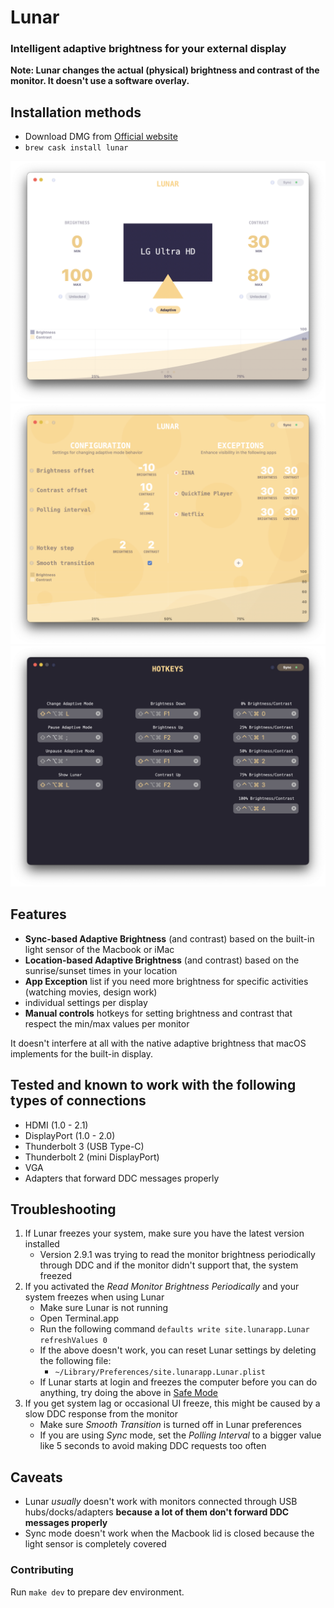 # Lunar

### Intelligent adaptive brightness for your external display

**Note: Lunar changes the actual (physical) brightness and contrast of the monitor. It doesn't use a software overlay.**

## Installation methods
- Download DMG from [Official website](https://lunar.fyi)
- `brew cask install lunar`

![Display page](Images/display.png)
![Settings page](Images/settings.png)
![Hotkeys page](Images/hotkeys.png)


## Features
- **Sync-based Adaptive Brightness** (and contrast) based on the built-in light sensor of the Macbook or iMac
- **Location-based Adaptive Brightness** (and contrast) based on the sunrise/sunset times in your location
- **App Exception** list if you need more brightness for specific activities (watching movies, design work)
- individual settings per display
- **Manual controls** hotkeys for setting brightness and contrast that respect the min/max values per monitor

It doesn't interfere at all with the native adaptive brightness that macOS implements for the built-in display.

## Tested and known to work with the following types of connections
- HDMI (1.0 - 2.1)
- DisplayPort (1.0 - 2.0)
- Thunderbolt 3 (USB Type-C)
- Thunderbolt 2 (mini DisplayPort)
- VGA
- Adapters that forward DDC messages properly

## Troubleshooting
1. If Lunar freezes your system, make sure you have the latest version installed
    - Version 2.9.1 was trying to read the monitor brightness periodically through DDC and if the monitor didn't support that, the system freezed
2. If you activated the *Read Monitor Brightness Periodically* and your system freezes when using Lunar
    - Make sure Lunar is not running
    - Open Terminal.app
    - Run the following command `defaults write site.lunarapp.Lunar refreshValues 0`
    - If the above doesn't work, you can reset Lunar settings by deleting the following file:
        - `~/Library/Preferences/site.lunarapp.Lunar.plist`
    - If Lunar starts at login and freezes the computer before you can do anything, try doing the above in [Safe Mode](https://support.apple.com/en-us/HT201262)
3. If you get system lag or occasional UI freeze, this might be caused by a slow DDC response from the monitor
    - Make sure *Smooth Transition* is turned off in Lunar preferences
    - If you are using *Sync* mode, set the *Polling Interval* to a bigger value like 5 seconds to avoid making DDC requests too often

## Caveats
- Lunar *usually* doesn't work with monitors connected through USB hubs/docks/adapters **because a lot of them don't forward DDC messages properly**
- Sync mode doesn't work when the Macbook lid is closed because the light sensor is completely covered

### Contributing
Run `make dev` to prepare dev environment.
